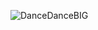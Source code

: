 ![DanceDanceBIG](https://user-images.githubusercontent.com/74274788/197078166-c345d8e0-bdbb-4eba-a9b7-cb18853e2187.gif)
